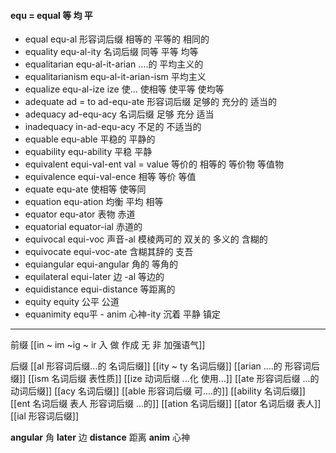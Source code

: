 #### equ = equal 等 均 平

- equal  equ-al 形容词后缀  相等的 平等的 相同的
- equality equ-al-ity 名词后缀 同等 平等 均等
- equalitarian equ-al-it-arian ....的 平均主义的
- equalitarianism equ-al-it-arian-ism 平均主义
- equalize equ-al-ize ize 使... 使相等 使平等 使均等
- adequate ad = to  ad-equ-ate 形容词后缀 足够的 充分的 适当的 
- adequacy ad-equ-acy 名词后缀 足够 充分 适当 
- inadequacy in-ad-equ-acy 不足的 不适当的
- equable equ-able 平稳的 平静的
- equability equ-ability 平稳 平静
- equivalent equi-val-ent val = value  等价的 相等的 等价物 等值物
- equivalence equi-val-ence 相等 等价  等值
- equate equ-ate 使相等 使等同
- equation equ-ation 均衡 平均 相等
- equator equ-ator 表物 赤道
- equatorial equator-ial 赤道的
- equivocal  equi-voc 声音-al 模棱两可的 双关的 多义的 含糊的
- equivocate equi-voc-ate 含糊其辞的 支吾
- equiangular equi-angular 角的 等角的
- equilateral   equi-later 边 -al   等边的
- equidistance  equi-distance  等距离的
- equity equity 公平 公道
- equanimity equ平 - anim 心神-ity 沉着 平静 镇定

---
前缀
[[in  ~ im ~ig ~ ir 入 做 作成  无 非 加强语气]]

后缀
[[al 形容词后缀...的 名词后缀]]
[[ity  ~ ty 名词后缀]]
[[arian ....的 形容词后缀]]
[[ism 名词后缀 表性质]]
[[ize 动词后缀 ...化 使用...]]
[[ate 形容词后缀  ...的 动词后缀]]
[[acy 名词后缀]]
[[able  形容词后缀 可....的]]
[[ability 名词后缀]]
[[ent 名词后缀  表人 形容词后缀 ...的]]
[[ation 名词后缀]]
[[ator 名词后缀 表人]]
[[ial 形容词后缀]]

**angular**  角
**later** 边
**distance** 距离
**anim** 心神